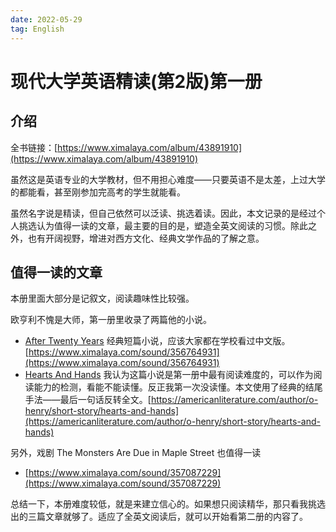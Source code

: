 ```yaml
---
date: 2022-05-29
tag: English
---
```

# 现代大学英语精读(第2版)第一册

## 介绍

全书链接：[https://www.ximalaya.com/album/43891910](https://www.ximalaya.com/album/43891910)

虽然这是英语专业的大学教材，但不用担心难度——只要英语不是太差，上过大学的都能看，甚至刚参加完高考的学生就能看。

虽然名字说是精读，但自己依然可以泛读、挑选着读。因此，本文记录的是经过个人挑选认为值得一读的文章，最主要的目的是，塑造全英文阅读的习惯。除此之外，也有开阔视野，增进对西方文化、经典文学作品的了解之意。

## 值得一读的文章

本册里面大部分是记叙文，阅读趣味性比较强。

欧亨利不愧是大师，第一册里收录了两篇他的小说。

- [After Twenty Years](https://www.ximalaya.com/sound/356764931)
  经典短篇小说，应该大家都在学校看过中文版。[https://www.ximalaya.com/sound/356764931](https://www.ximalaya.com/sound/356764931)
- [Hearts  And Hands](https://americanliterature.com/author/o-henry/short-story/hearts-and-hands)
  我认为这篇小说是第一册中最有阅读难度的，可以作为阅读能力的检测，看能不能读懂。反正我第一次没读懂。本文使用了经典的结尾手法——最后一句话反转全文。[https://americanliterature.com/author/o-henry/short-story/hearts-and-hands](https://americanliterature.com/author/o-henry/short-story/hearts-and-hands)

另外，戏剧 The Monsters Are Due in Maple Street 也值得一读

- [https://www.ximalaya.com/sound/357087229](https://www.ximalaya.com/sound/357087229)

总结一下，本册难度较低，就是来建立信心的。如果想只阅读精华，那只看我挑选出的三篇文章就够了。适应了全英文阅读后，就可以开始看第二册的内容了。